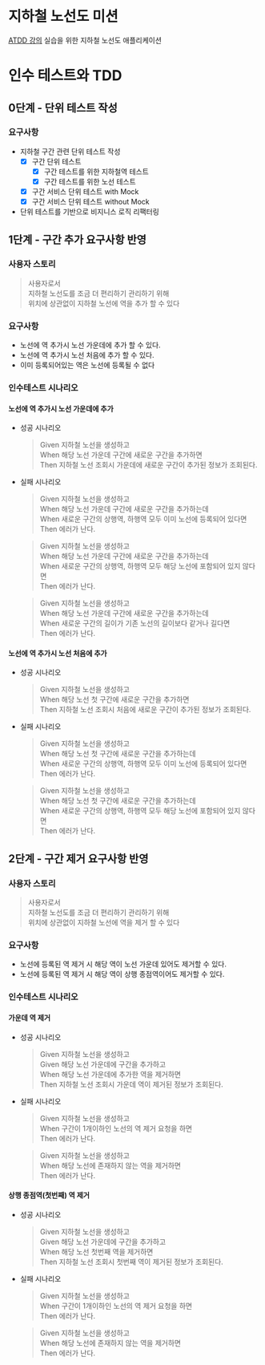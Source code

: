 # 지하철 노선도 미션
[ATDD 강의](https://edu.nextstep.camp/c/R89PYi5H) 실습을 위한 지하철 노선도 애플리케이션

# 인수 테스트와 TDD
## 0단계 - 단위 테스트 작성
### 요구사항
- 지하철 구간 관련 단위 테스트 작성
  - [x] 구간 단위 테스트
    - [x] 구간 테스트를 위한 지하철역 테스트
    - [x] 구간 테스트를 위한 노선 테스트
  - [x] 구간 서비스 단위 테스트 with Mock
  - [x] 구간 서비스 단위 테스트 without Mock
- 단위 테스트를 기반으로 비지니스 로직 리팩터링

## 1단계 - 구간 추가 요구사항 반영
### 사용자 스토리
>사용자로서<br>
>지하철 노선도를 조금 더 편리하기 관리하기 위해<br>
>위치에 상관없이 지하철 노선에 역을 추가 할 수 있다
### 요구사항
- 노선에 역 추가시 노선 가운데에 추가 할 수 있다.
- 노선에 역 추가시 노선 처음에 추가 할 수 있다.
- 이미 등록되어있는 역은 노선에 등록될 수 없다
### 인수테스트 시나리오
#### 노선에 역 추가시 노선 가운데에 추가
- 성공 시나리오
  > Given 지하철 노선을 생성하고<br>
  > When 해당 노선 가운데 구간에 새로운 구간을 추가하면<br>
  > Then 지하철 노선 조회시 가운데에 새로운 구간이 추가된 정보가 조회된다.
- 실패 시나리오
  > Given 지하철 노선을 생성하고<br>
  > When 해당 노선 가운데 구간에 새로운 구간을 추가하는데<br>
  > When 새로운 구간의 상행역, 하행역 모두 이미 노선에 등록되어 있다면<br>
  > Then 에러가 난다.

  > Given 지하철 노선을 생성하고<br>
  > When 해당 노선 가운데 구간에 새로운 구간을 추가하는데<br>
  > When 새로운 구간의 상행역, 하행역 모두 해당 노선에 포함되어 있지 않다면<br>
  > Then 에러가 난다.

  > Given 지하철 노선을 생성하고<br>
  > When 해당 노선 가운데 구간에 새로운 구간을 추가하는데<br>
  > When 새로운 구간의 길이가 기존 노선의 길이보다 같거나 길다면<br>
  > Then 에러가 난다.
#### 노선에 역 추가시 노선 처음에 추가
- 성공 시나리오
  > Given 지하철 노선을 생성하고<br>
  > When 해당 노선 첫 구간에 새로운 구간을 추가하면<br>
  > Then 지하철 노선 조회시 처음에 새로운 구간이 추가된 정보가 조회된다.
- 실패 시나리오
  > Given 지하철 노선을 생성하고<br>
  > When 해당 노선 첫 구간에 새로운 구간을 추가하는데<br>
  > When 새로운 구간의 상행역, 하행역 모두 이미 노선에 등록되어 있다면<br>
  > Then 에러가 난다.

  > Given 지하철 노선을 생성하고<br>
  > When 해당 노선 첫 구간에 새로운 구간을 추가하는데<br>
  > When 새로운 구간의 상행역, 하행역 모두 해당 노선에 포함되어 있지 않다면<br>
  > Then 에러가 난다.

## 2단계 - 구간 제거 요구사항 반영
### 사용자 스토리
>사용자로서<br>
>지하철 노선도를 조금 더 편리하기 관리하기 위해<br>
>위치에 상관없이 지하철 노선에 역을 제거 할 수 있다
### 요구사항
- 노선에 등록된 역 제거 시 해당 역이 노선 가운데 있어도 제거할 수 있다.
- 노선에 등록된 역 제거 시 해당 역이 상행 종점역이어도 제거할 수 있다.
### 인수테스트 시나리오
#### 가운데 역 제거
- 성공 시나리오
  > Given 지하철 노선을 생성하고<br>
  > Given 해당 노선 가운데에 구간을 추가하고<br>
  > When 해당 노선 가운데에 추가한 역을 제거하면<br>
  > Then 지하철 노선 조회시 가운데 역이 제거된 정보가 조회된다.
- 실패 시나리오
  > Given 지하철 노선을 생성하고<br>
  > When 구간이 1개이하인 노선의 역 제거 요청을 하면<br>
  > Then 에러가 난다.

  > Given 지하철 노선을 생성하고<br>
  > When 해당 노선에 존재하지 않는 역을 제거하면<br>
  > Then 에러가 난다.
#### 상행 종점역(첫번째) 역 제거
- 성공 시나리오
  > Given 지하철 노선을 생성하고<br>
  > Given 해당 노선 가운데에 구간을 추가하고<br>
  > When 해당 노선 첫번째 역을 제거하면<br>
  > Then 지하철 노선 조회시 첫번째 역이 제거된 정보가 조회된다.
- 실패 시나리오
  > Given 지하철 노선을 생성하고<br>
  > When 구간이 1개이하인 노선의 역 제거 요청을 하면<br>
  > Then 에러가 난다.

  > Given 지하철 노선을 생성하고<br>
  > When 해당 노선에 존재하지 않는 역을 제거하면<br>
  > Then 에러가 난다.
